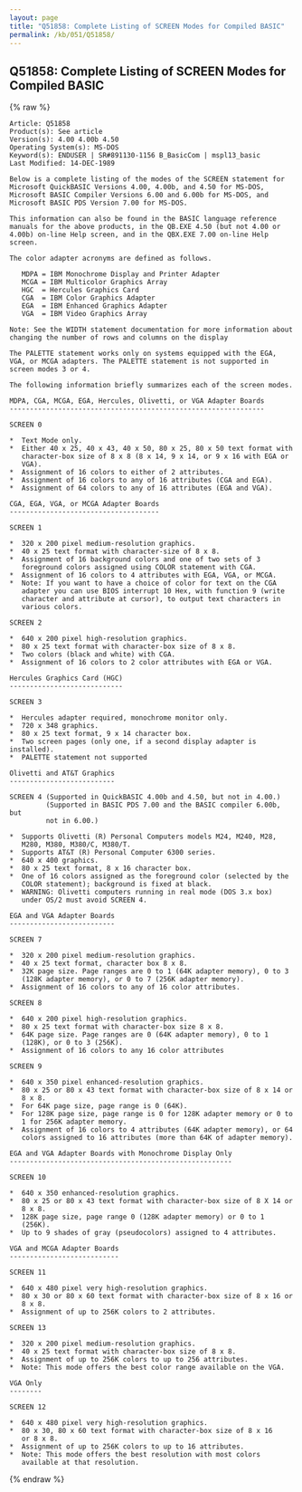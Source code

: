 ```yaml
---
layout: page
title: "Q51858: Complete Listing of SCREEN Modes for Compiled BASIC"
permalink: /kb/051/Q51858/
---
```


## Q51858: Complete Listing of SCREEN Modes for Compiled BASIC

{% raw %}

	Article: Q51858
	Product(s): See article
	Version(s): 4.00 4.00b 4.50
	Operating System(s): MS-DOS
	Keyword(s): ENDUSER | SR#891130-1156 B_BasicCom | mspl13_basic
	Last Modified: 14-DEC-1989
	
	Below is a complete listing of the modes of the SCREEN statement for
	Microsoft QuickBASIC Versions 4.00, 4.00b, and 4.50 for MS-DOS,
	Microsoft BASIC Compiler Versions 6.00 and 6.00b for MS-DOS, and
	Microsoft BASIC PDS Version 7.00 for MS-DOS.
	
	This information can also be found in the BASIC language reference
	manuals for the above products, in the QB.EXE 4.50 (but not 4.00 or
	4.00b) on-line Help screen, and in the QBX.EXE 7.00 on-line Help
	screen.
	
	The color adapter acronyms are defined as follows.
	
	   MDPA = IBM Monochrome Display and Printer Adapter
	   MCGA = IBM Multicolor Graphics Array
	   HGC  = Hercules Graphics Card
	   CGA  = IBM Color Graphics Adapter
	   EGA  = IBM Enhanced Graphics Adapter
	   VGA  = IBM Video Graphics Array
	
	Note: See the WIDTH statement documentation for more information about
	changing the number of rows and columns on the display
	
	The PALETTE statement works only on systems equipped with the EGA,
	VGA, or MCGA adapters. The PALETTE statement is not supported in
	screen modes 3 or 4.
	
	The following information briefly summarizes each of the screen modes.
	
	MDPA, CGA, MCGA, EGA, Hercules, Olivetti, or VGA Adapter Boards
	---------------------------------------------------------------
	
	SCREEN 0
	
	*  Text Mode only.
	*  Either 40 x 25, 40 x 43, 40 x 50, 80 x 25, 80 x 50 text format with
	   character-box size of 8 x 8 (8 x 14, 9 x 14, or 9 x 16 with EGA or
	   VGA).
	*  Assignment of 16 colors to either of 2 attributes.
	*  Assignment of 16 colors to any of 16 attributes (CGA and EGA).
	*  Assignment of 64 colors to any of 16 attributes (EGA and VGA).
	
	CGA, EGA, VGA, or MCGA Adapter Boards
	-------------------------------------
	
	SCREEN 1
	
	*  320 x 200 pixel medium-resolution graphics.
	*  40 x 25 text format with character-size of 8 x 8.
	*  Assignment of 16 background colors and one of two sets of 3
	   foreground colors assigned using COLOR statement with CGA.
	*  Assignment of 16 colors to 4 attributes with EGA, VGA, or MCGA.
	*  Note: If you want to have a choice of color for text on the CGA
	   adapter you can use BIOS interrupt 10 Hex, with function 9 (write
	   character and attribute at cursor), to output text characters in
	   various colors.
	
	SCREEN 2
	
	*  640 x 200 pixel high-resolution graphics.
	*  80 x 25 text format with character-box size of 8 x 8.
	*  Two colors (black and white) with CGA.
	*  Assignment of 16 colors to 2 color attributes with EGA or VGA.
	
	Hercules Graphics Card (HGC)
	----------------------------
	
	SCREEN 3
	
	*  Hercules adapter required, monochrome monitor only.
	*  720 x 348 graphics.
	*  80 x 25 text format, 9 x 14 character box.
	*  Two screen pages (only one, if a second display adapter is installed).
	*  PALETTE statement not supported
	
	Olivetti and AT&T Graphics
	--------------------------
	
	SCREEN 4 (Supported in QuickBASIC 4.00b and 4.50, but not in 4.00.)
	         (Supported in BASIC PDS 7.00 and the BASIC compiler 6.00b, but
	         not in 6.00.)
	
	*  Supports Olivetti (R) Personal Computers models M24, M240, M28,
	   M280, M380, M380/C, M380/T.
	*  Supports AT&T (R) Personal Computer 6300 series.
	*  640 x 400 graphics.
	*  80 x 25 text format, 8 x 16 character box.
	*  One of 16 colors assigned as the foreground color (selected by the
	   COLOR statement); background is fixed at black.
	*  WARNING: Olivetti computers running in real mode (DOS 3.x box)
	   under OS/2 must avoid SCREEN 4.
	
	EGA and VGA Adapter Boards
	--------------------------
	
	SCREEN 7
	
	*  320 x 200 pixel medium-resolution graphics.
	*  40 x 25 text format, character box 8 x 8.
	*  32K page size. Page ranges are 0 to 1 (64K adapter memory), 0 to 3
	   (128K adapter memory), or 0 to 7 (256K adapter memory).
	*  Assignment of 16 colors to any of 16 color attributes.
	
	SCREEN 8
	
	*  640 x 200 pixel high-resolution graphics.
	*  80 x 25 text format with character-box size 8 x 8.
	*  64K page size. Page ranges are 0 (64K adapter memory), 0 to 1
	   (128K), or 0 to 3 (256K).
	*  Assignment of 16 colors to any 16 color attributes
	
	SCREEN 9
	
	*  640 x 350 pixel enhanced-resolution graphics.
	*  80 x 25 or 80 x 43 text format with character-box size of 8 x 14 or
	   8 x 8.
	*  For 64K page size, page range is 0 (64K).
	*  For 128K page size, page range is 0 for 128K adapter memory or 0 to
	   1 for 256K adapter memory.
	*  Assignment of 16 colors to 4 attributes (64K adapter memory), or 64
	   colors assigned to 16 attributes (more than 64K of adapter memory).
	
	EGA and VGA Adapter Boards with Monochrome Display Only
	-------------------------------------------------------
	
	SCREEN 10
	
	*  640 x 350 enhanced-resolution graphics.
	*  80 x 25 or 80 x 43 text format with character-box size of 8 X 14 or
	   8 x 8.
	*  128K page size, page range 0 (128K adapter memory) or 0 to 1
	   (256K).
	*  Up to 9 shades of gray (pseudocolors) assigned to 4 attributes.
	
	VGA and MCGA Adapter Boards
	---------------------------
	
	SCREEN 11
	
	*  640 x 480 pixel very high-resolution graphics.
	*  80 x 30 or 80 x 60 text format with character-box size of 8 x 16 or
	   8 x 8.
	*  Assignment of up to 256K colors to 2 attributes.
	
	SCREEN 13
	
	*  320 x 200 pixel medium-resolution graphics.
	*  40 x 25 text format with character-box size of 8 x 8.
	*  Assignment of up to 256K colors to up to 256 attributes.
	*  Note: This mode offers the best color range available on the VGA.
	
	VGA Only
	--------
	
	SCREEN 12
	
	*  640 x 480 pixel very high-resolution graphics.
	*  80 x 30, 80 x 60 text format with character-box size of 8 x 16
	   or 8 x 8.
	*  Assignment of up to 256K colors to up to 16 attributes.
	*  Note: This mode offers the best resolution with most colors
	   available at that resolution.

{% endraw %}
